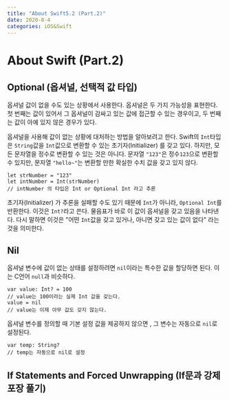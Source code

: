 ```yaml
---
title: "About Swift5.2 (Part.2)"
date: 2020-8-4
categories: iOS&Swift
---
```


# About Swift (Part.2)
## Optional (옵셔널, 선택적 값 타입)
옵셔널 값이 없을 수도 있는 상황에서 사용한다. 옵셔널은 두 가지 가능성을 표현한다. 첫 번째는 값이 있어서 그 옵셔널이 감싸고 있는 값에 접근할 수 있는 경우이고, 두 번째는 값이 아예 있지 않은 경우가 있다.<br>

옵셔널을 사용해 값이 없는 상황에 대처하는 방법을 알아보려고 한다. Swift의 `Int`타입은 `String`값을 `Int`값으로 변환할 수 있는 초기자(Initializer) 를 갖고 있다. 하지만, 모든 문자열을 정수로 변환할 수 있는 것은 아니다. 문자열 `"123"`은 정수`123`으로 변환할 수 있지만, 문자열 `"hello~"`는 변환할 만한 확실한 수치 값을 갖고 있지 않다.<br>

```
let strNumber = "123"
let intNumber = Int(strNumber)
// intNumber 의 타입은 Int or Optional Int 라고 추론
```

초기자(Initializer) 가 추론을 실패할 수도 있기 때문에 `Int`가 아니라, `Optional Int`를 반환한다. 이것은 `Int?`라고 쓴다. 물음표가 바로 이 값이 옵셔널을 갖고 있음을 나타낸다. 다시 말하면 이것은 "어떤 `Int`값을 갖고 있거나, 아니면 갖고 있는 값이 없다" 라는 것을 의미한다.

## Nil
옵셔널 변수에 값이 없는 상태를 설정하려면 `nil`이라는 특수한 값을 할당하면 된다. 이는 C언어 `null`과 비슷하다.<br>

```
var value: Int? = 100
// value는 100이라는 실제 Int 값을 갖는다.
value = nil
// value는 이제 아무 값도 갖지 않는다.
```

옵셔널 변수를 정의할 때 기본 설정 값을 제공하지 않으면 , 그 변수는 자동으로 `nil`로 설정된다.<br>
```
var temp: String?
// temp는 자동으로 nil로 설정
```

## If Statements and Forced Unwrapping (If문과 강제 포장 풀기)
